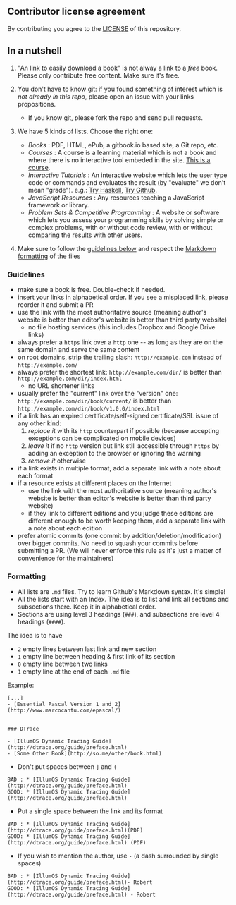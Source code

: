## Contributor license agreement
By contributing you agree to the [LICENSE](https://github.com/vhf/free-programming-books/blob/master/LICENSE) of this repository.

## In a nutshell
1. "An link to easily download a book" is not alway a link to a *free* book. Please only contribute free content. Make sure it's free.
2. You don't have to know git: if you found something of interest which is *not already in this repo*, please open an issue with your links propositions.
    - If you know git, please fork the repo and send pull requests.
3. We have 5 kinds of lists. Choose the right one:
    
    - *Books* : PDF, HTML, ePub, a gitbook.io based site, a Git repo, etc.
    - *Courses* : A course is a learning material which is not a book and where there is no interactive tool embeded in the site. [This is a course](http://ocw.mit.edu/courses/electrical-engineering-and-computer-science/6-006-introduction-to-algorithms-fall-2011/).
    - *Interactive Tutorials* : An interactive website which lets the user type code or commands and evaluates the result (by "evaluate" we don't mean "grade"). e.g.: [Try Haskell](http://tryhaskell.org), [Try Github](http://try.github.io).
    - *JavaScript Resources* : Any resources teaching a JavaScript framework or library.
    - *Problem Sets & Competitive Programming* : A website or software which lets you assess your programming skills by solving simple or complex problems, with or without code review, with or without comparing the results with other users.

4. Make sure to follow the [guidelines below](#guidelines) and respect the [Markdown formatting](#formatting) of the files

### Guidelines
- make sure a book is free. Double-check if needed.
- insert your links in alphabetical order. If you see a misplaced link, please reorder it and submit a PR
- use the link with the most authoritative source (meaning author's website is better than editor's website is better than third party website)
    + no file hosting services (this includes Dropbox and Google Drive links)
- always prefer a `https` link over a `http` one -- as long as they are on the same domain and serve the same content
- on root domains, strip the trailing slash: `http://example.com` instead of `http://example.com/`
- always prefer the shortest link: `http://example.com/dir/` is better than `http://example.com/dir/index.html`
    + no URL shortener links
- usually prefer the "current" link over the "version" one: `http://example.com/dir/book/current/` is better than `http://example.com/dir/book/v1.0.0/index.html`
- if a link has an expired certificate/self-signed certificate/SSL issue of any other kind:
  1. *replace it* with its `http` counterpart if possible (because accepting exceptions can be complicated on mobile devices)
  2. *leave it* if no `http` version but link still accessible through `https` by adding an exception to the browser or ignoring the warning
  3. *remove it* otherwise
- if a link exists in multiple format, add a separate link with a note about each format
- if a resource exists at different places on the Internet
    + use the link with the most authoritative source (meaning author's website is better than editor's website is better than third party website)
    + if they link to different editions and you judge these editions are different enough to be worth keeping them, add a separate link with a note about each edition
- prefer atomic commits (one commit by addition/deletion/modification) over bigger commits. No need to squash your commits before submitting a PR. (We will never enforce this rule as it's just a matter of convenience for the maintainers)

### Formatting
- All lists are `.md` files. Try to learn Github's Markdown syntax. It's simple!
- All the lists start with an Index. The idea is to list and link all sections and subsections there. Keep it in alphabetical order.
- Sections are using level 3 headings (`###`), and subsections are level 4 headings (`####`).

The idea is to have
- `2` empty lines between last link and new section
- `1` empty line between heading & first link of its section
- `0` empty line between two links
- `1` empty line at the end of each `.md` file

Example:

    [...]
    - [Essential Pascal Version 1 and 2](http://www.marcocantu.com/epascal/)


    ### DTrace

    - [IllumOS Dynamic Tracing Guide](http://dtrace.org/guide/preface.html)
    - [Some Other Book](http://so.me/other/book.html)

- Don't put spaces between `]` and `(`

```
BAD : * [IllumOS Dynamic Tracing Guide] (http://dtrace.org/guide/preface.html)
GOOD: * [IllumOS Dynamic Tracing Guide](http://dtrace.org/guide/preface.html)
```

- Put a single space between the link and its format

```
BAD : * [IllumOS Dynamic Tracing Guide](http://dtrace.org/guide/preface.html)(PDF)
GOOD: * [IllumOS Dynamic Tracing Guide](http://dtrace.org/guide/preface.html) (PDF)
```

- If you wish to mention the author, use ` - ` (a dash surrounded by single spaces)

```
BAD : * [IllumOS Dynamic Tracing Guide](http://dtrace.org/guide/preface.html)- Robert
GOOD: * [IllumOS Dynamic Tracing Guide](http://dtrace.org/guide/preface.html) - Robert
```
